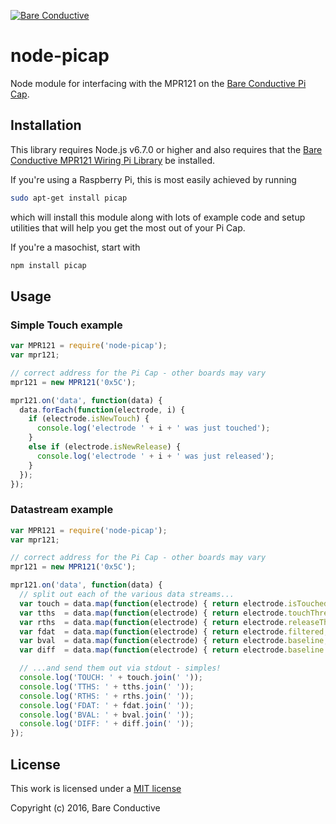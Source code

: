 
[![Bare Conductive](http://bareconductive.com/assets/images/LOGO_256x106.png)](http://www.bareconductive.com/)

# node-picap

Node module for interfacing with the MPR121 on the [Bare Conductive Pi Cap]().

## Installation
This library requires Node.js v6.7.0 or higher and also requires that the [Bare Conductive MPR121 Wiring Pi Library](https://github.com/BareConductive/wiring-pi-mpr121) be installed.

If you're using a Raspberry Pi, this is most easily achieved by running

```sh
sudo apt-get install picap
```
which will install this module along with lots of example code and setup utilities that will help you get the most out of your Pi Cap. 


If you're a masochist, start with


```sh
npm install picap 
```

## Usage

### Simple Touch example

```js
var MPR121 = require('node-picap');
var mpr121;

// correct address for the Pi Cap - other boards may vary
mpr121 = new MPR121('0x5C'); 

mpr121.on('data', function(data) {
  data.forEach(function(electrode, i) {
    if (electrode.isNewTouch) {
      console.log('electrode ' + i + ' was just touched');
    }
    else if (electrode.isNewRelease) {
      console.log('electrode ' + i + ' was just released');
    }
  });
});
```

### Datastream example

```js
var MPR121 = require('node-picap');
var mpr121;

// correct address for the Pi Cap - other boards may vary
mpr121 = new MPR121('0x5C'); 

mpr121.on('data', function(data) {
  // split out each of the various data streams...
  var touch = data.map(function(electrode) { return electrode.isTouched ? 1 : 0; });
  var tths  = data.map(function(electrode) { return electrode.touchThreshold; });
  var rths  = data.map(function(electrode) { return electrode.releaseThreshold; });
  var fdat  = data.map(function(electrode) { return electrode.filtered; });
  var bval  = data.map(function(electrode) { return electrode.baseline; });
  var diff  = data.map(function(electrode) { return electrode.baseline - electrode.filtered; });

  // ...and send them out via stdout - simples!
  console.log('TOUCH: ' + touch.join(' '));
  console.log('TTHS: ' + tths.join(' '));
  console.log('RTHS: ' + rths.join(' '));
  console.log('FDAT: ' + fdat.join(' '));
  console.log('BVAL: ' + bval.join(' '));
  console.log('DIFF: ' + diff.join(' '));
});
```

## License

  This work is licensed under a [MIT license](https://opensource.org/licenses/MIT)
  
  Copyright (c) 2016, Bare Conductive